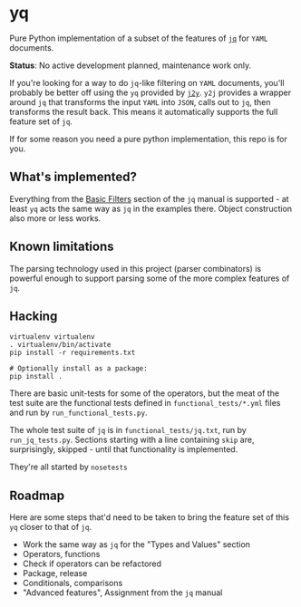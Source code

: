 yq
==

Pure Python implementation of a subset of the features of
[`jq`](https://stedolan.github.io/jq/) for `YAML` documents. 

**Status**: No active development planned, maintenance work only.

If you're looking for a way to do `jq`-like filtering on `YAML` documents,
you'll probably be better off using the `yq` provided by
[`j2y`](https://github.com/wildducktheories/y2j). `y2j` provides a wrapper
around `jq` that transforms the input `YAML` into `JSON`, calls out to `jq`,
then transforms the result back. This means it automatically supports the full
feature set of `jq`.

If for some reason you need a pure python implementation, this repo is for you.

## What's implemented?

Everything from the [Basic Filters](http://stedolan.github.io/jq/manual/#Basicfilters) section of the `jq` manual is
supported - at least `yq` acts the same way as `jq` in the examples there. Object construction also more or less
works.

## Known limitations

The parsing technology used in this project (parser combinators) is powerful
enough to support parsing some of the more complex features of `jq`.

## Hacking

```
virtualenv virtualenv
. virtualenv/bin/activate
pip install -r requirements.txt

# Optionally install as a package:
pip install .
```

There are basic unit-tests for some of the operators, but the meat of the test suite are the functional tests defined
in `functional_tests/*.yml` files and run by `run_functional_tests.py`.

The whole test suite of `jq` is in `functional_tests/jq.txt`, run by `run_jq_tests.py`. Sections starting with a line
containing `skip` are, surprisingly, skipped - until that functionality is implemented.

They're all started by `nosetests`

## Roadmap

Here are some steps that'd need to be taken to bring the feature set of this `yq` closer to that of `jq`.

 - Work the same way as `jq` for the "Types and Values" section
 - Operators, functions
 - Check if operators can be refactored
 - Package, release
 - Conditionals, comparisons
 - "Advanced features", Assignment from the `jq` manual
